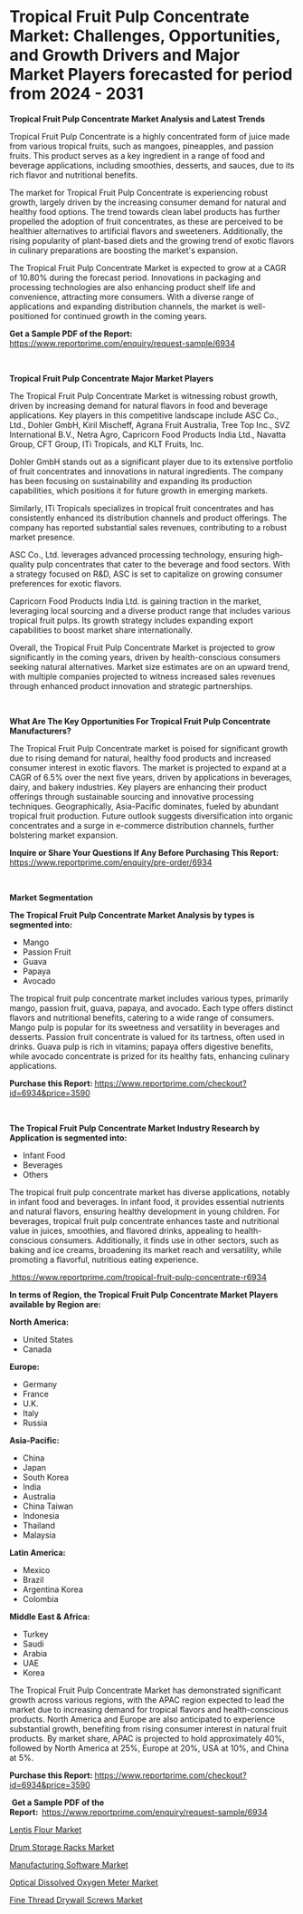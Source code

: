 <p><h1>Tropical Fruit Pulp Concentrate Market: Challenges, Opportunities, and Growth Drivers and Major Market Players forecasted for period from 2024 - 2031</h1></p><p><strong>Tropical Fruit Pulp Concentrate Market Analysis and Latest Trends</strong></p>
<p><p>Tropical Fruit Pulp Concentrate is a highly concentrated form of juice made from various tropical fruits, such as mangoes, pineapples, and passion fruits. This product serves as a key ingredient in a range of food and beverage applications, including smoothies, desserts, and sauces, due to its rich flavor and nutritional benefits. </p><p>The market for Tropical Fruit Pulp Concentrate is experiencing robust growth, largely driven by the increasing consumer demand for natural and healthy food options. The trend towards clean label products has further propelled the adoption of fruit concentrates, as these are perceived to be healthier alternatives to artificial flavors and sweeteners. Additionally, the rising popularity of plant-based diets and the growing trend of exotic flavors in culinary preparations are boosting the market's expansion.</p><p>The Tropical Fruit Pulp Concentrate Market is expected to grow at a CAGR of 10.80% during the forecast period. Innovations in packaging and processing technologies are also enhancing product shelf life and convenience, attracting more consumers. With a diverse range of applications and expanding distribution channels, the market is well-positioned for continued growth in the coming years.</p></p>
<p><strong>Get a Sample PDF of the Report:&nbsp;</strong> <a href="https://www.reportprime.com/enquiry/request-sample/6934">https://www.reportprime.com/enquiry/request-sample/6934</a></p>
<p>&nbsp;</p>
<p><strong>Tropical Fruit Pulp Concentrate Major Market Players</strong></p>
<p><p>The Tropical Fruit Pulp Concentrate Market is witnessing robust growth, driven by increasing demand for natural flavors in food and beverage applications. Key players in this competitive landscape include ASC Co., Ltd., Dohler GmbH, Kiril Mischeff, Agrana Fruit Australia, Tree Top Inc., SVZ International B.V., Netra Agro, Capricorn Food Products India Ltd., Navatta Group, CFT Group, ITi Tropicals, and KLT Fruits, Inc.</p><p>Dohler GmbH stands out as a significant player due to its extensive portfolio of fruit concentrates and innovations in natural ingredients. The company has been focusing on sustainability and expanding its production capabilities, which positions it for future growth in emerging markets. </p><p>Similarly, ITi Tropicals specializes in tropical fruit concentrates and has consistently enhanced its distribution channels and product offerings. The company has reported substantial sales revenues, contributing to a robust market presence.</p><p>ASC Co., Ltd. leverages advanced processing technology, ensuring high-quality pulp concentrates that cater to the beverage and food sectors. With a strategy focused on R&D, ASC is set to capitalize on growing consumer preferences for exotic flavors.</p><p>Capricorn Food Products India Ltd. is gaining traction in the market, leveraging local sourcing and a diverse product range that includes various tropical fruit pulps. Its growth strategy includes expanding export capabilities to boost market share internationally.</p><p>Overall, the Tropical Fruit Pulp Concentrate Market is projected to grow significantly in the coming years, driven by health-conscious consumers seeking natural alternatives. Market size estimates are on an upward trend, with multiple companies projected to witness increased sales revenues through enhanced product innovation and strategic partnerships.</p></p>
<p>&nbsp;</p>
<p><strong>What Are The Key Opportunities For Tropical Fruit Pulp Concentrate Manufacturers?</strong></p>
<p><p>The Tropical Fruit Pulp Concentrate market is poised for significant growth due to rising demand for natural, healthy food products and increased consumer interest in exotic flavors. The market is projected to expand at a CAGR of 6.5% over the next five years, driven by applications in beverages, dairy, and bakery industries. Key players are enhancing their product offerings through sustainable sourcing and innovative processing techniques. Geographically, Asia-Pacific dominates, fueled by abundant tropical fruit production. Future outlook suggests diversification into organic concentrates and a surge in e-commerce distribution channels, further bolstering market expansion.</p></p>
<p><strong>Inquire or Share Your Questions If Any Before Purchasing This Report:</strong> <a href="https://www.reportprime.com/enquiry/pre-order/6934">https://www.reportprime.com/enquiry/pre-order/6934</a></p>
<p>&nbsp;</p>
<p><strong>Market Segmentation</strong></p>
<p><strong>The Tropical Fruit Pulp Concentrate Market Analysis by types is segmented into:</strong></p>
<p><ul><li>Mango</li><li>Passion Fruit</li><li>Guava</li><li>Papaya</li><li>Avocado</li></ul></p>
<p><p>The tropical fruit pulp concentrate market includes various types, primarily mango, passion fruit, guava, papaya, and avocado. Each type offers distinct flavors and nutritional benefits, catering to a wide range of consumers. Mango pulp is popular for its sweetness and versatility in beverages and desserts. Passion fruit concentrate is valued for its tartness, often used in drinks. Guava pulp is rich in vitamins; papaya offers digestive benefits, while avocado concentrate is prized for its healthy fats, enhancing culinary applications.</p></p>
<p><strong>Purchase this Report:&nbsp;</strong><a href="https://www.reportprime.com/checkout?id=6934&price=3590">https://www.reportprime.com/checkout?id=6934&price=3590</a></p>
<p>&nbsp;</p>
<p><strong>The Tropical Fruit Pulp Concentrate Market Industry Research by Application is segmented into:</strong></p>
<p><ul><li>Infant Food</li><li>Beverages</li><li>Others</li></ul></p>
<p><p>The tropical fruit pulp concentrate market has diverse applications, notably in infant food and beverages. In infant food, it provides essential nutrients and natural flavors, ensuring healthy development in young children. For beverages, tropical fruit pulp concentrate enhances taste and nutritional value in juices, smoothies, and flavored drinks, appealing to health-conscious consumers. Additionally, it finds use in other sectors, such as baking and ice creams, broadening its market reach and versatility, while promoting a flavorful, nutritious eating experience.</p></p>
<p><a href="https://www.reportprime.com/tropical-fruit-pulp-concentrate-r6934">&nbsp;https://www.reportprime.com/tropical-fruit-pulp-concentrate-r6934</a></p>
<p><strong>In terms of Region, the Tropical Fruit Pulp Concentrate Market Players available by Region are:</strong></p>
<p>
    <p> <strong> North America: </strong>
        <ul>
            <li>United States</li>
            <li>Canada</li>
        </ul>
        </p> 
    <p> <strong> Europe: </strong>
        <ul>
            <li>Germany</li>
            <li>France</li>
            <li>U.K.</li>
            <li>Italy</li>
            <li>Russia</li>
        </ul>
        </p> 
    <p> <strong> Asia-Pacific: </strong>
        <ul>
            <li>China</li>
            <li>Japan</li>
            <li>South Korea</li>
            <li>India</li>
            <li>Australia</li>
            <li>China Taiwan</li>
            <li>Indonesia</li>
            <li>Thailand</li>
            <li>Malaysia</li>
        </ul>
        </p> 
    <p> <strong> Latin America: </strong>
        <ul>
            <li>Mexico</li>
            <li>Brazil</li>
            <li>Argentina Korea</li>
            <li>Colombia</li>
        </ul>
        </p> 
    <p> <strong> Middle East & Africa: </strong>
        <ul>
            <li>Turkey</li>
            <li>Saudi</li>
            <li>Arabia</li>
            <li>UAE</li>
            <li>Korea</li>
        </ul>
    </p>
    </p>
<p><p>The Tropical Fruit Pulp Concentrate Market has demonstrated significant growth across various regions, with the APAC region expected to lead the market due to increasing demand for tropical flavors and health-conscious products. North America and Europe are also anticipated to experience substantial growth, benefiting from rising consumer interest in natural fruit products. By market share, APAC is projected to hold approximately 40%, followed by North America at 25%, Europe at 20%, USA at 10%, and China at 5%.</p></p>
<p><strong>Purchase this Report: </strong><a href="https://www.reportprime.com/checkout?id=6934&price=3590">https://www.reportprime.com/checkout?id=6934&price=3590</a></p>
<p>&nbsp;<strong>Get a Sample PDF of the Report:&nbsp;&nbsp;</strong><a href="https://www.reportprime.com/enquiry/request-sample/6934">https://www.reportprime.com/enquiry/request-sample/6934</a></p>
<p><strong></strong></p>
<p><p><a href="https://github.com/JamesCox407/Market-Research-Report-List-1/blob/main/lentis-flour-market.md">Lentis Flour Market</a></p><p><a href="https://medium.com/@natoshajacobsk69/drum-storage-racks-market-overview-regional-outlook-and-competitive-strategies-on-drum-storage-2937d6f023a6">Drum Storage Racks Market</a></p><p><a href="https://www.linkedin.com/pulse/market-dynamics-future-trends-global-manufacturing-software-uo2pc?trackingId=03JpUfhcTCKo3GTKBITu4g%3D%3D">Manufacturing Software Market</a></p><p><a href="https://medium.com/@natoshajacobsk69/optical-dissolved-oxygen-meter-market-trends-and-regional-insights-forecasted-for-period-from-2024-637a07668641">Optical Dissolved Oxygen Meter Market</a></p><p><a href="https://issuu.com/reportprime-2/docs/fine-thread-drywall-screws-market-s_777d76a5ecb398">Fine Thread Drywall Screws Market</a></p></p>
